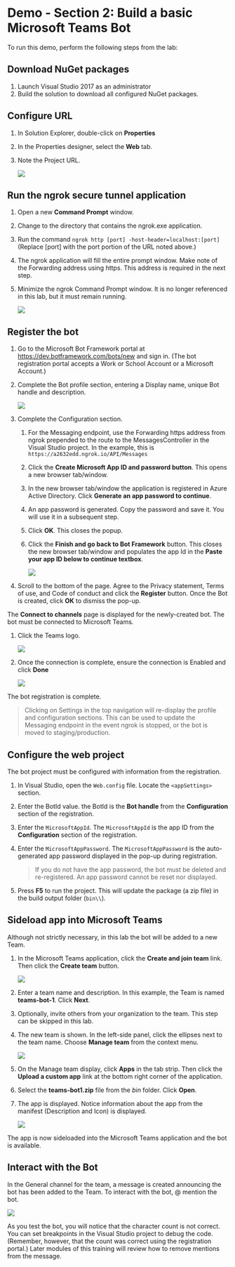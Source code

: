 # Demo - Section 2: Build a basic Microsoft Teams Bot

To run this demo, perform the following steps from the lab:

## Download NuGet packages

1. Launch Visual Studio 2017 as an administrator
1. Build the solution to download all configured NuGet packages.

## Configure URL

1. In Solution Explorer, double-click on **Properties**
1. In the Properties designer, select the **Web** tab.
1. Note the Project URL.

    ![](Images/Exercise2-02.png)

## Run the ngrok secure tunnel application

1. Open a new **Command Prompt** window.
1. Change to the directory that contains the ngrok.exe application.
1. Run the command `ngrok http [port] -host-header=localhost:[port]` (Replace [port] with the port portion of the URL noted above.)
1. The ngrok application will fill the entire prompt window. Make note of the Forwarding address using https. This address is required in the next step.
1. Minimize the ngrok Command Prompt window. It is no longer referenced in this lab, but it must remain running.

	![](../../Images/Exercise2-03.png)

## Register the bot

1. Go to the Microsoft Bot Framework portal at https://dev.botframework.com/bots/new and sign in. (The bot registration portal accepts a Work or School Account or a Microsoft Account.)

1. Complete the Bot profile section, entering a Display name, unique Bot handle and description.

    ![](../../Images/Exercise2-04.png)

1. Complete the Configuration section.

    1. For the Messaging endpoint, use the Forwarding https address from ngrok prepended to the route to the MessagesController in the Visual Studio project. In the example, this is `https://a2632edd.ngrok.io/API/Messages`
    1. Click the **Create Microsoft App ID and password button**. This opens a new browser tab/window.
    1. In the new browser tab/window the application is registered in Azure Active Directory. Click **Generate an app password to continue**.
    1. An app password is generated. Copy the password and save it. You will use it in a subsequent step.
    1. Click **OK**. This closes the popup.
    1. Click the **Finish and go back to Bot Framework** button. This closes the new browser tab/window and populates the app Id in the **Paste your app ID below to continue textbox**.

        ![](../../Images/Exercise2-05.png)

1. Scroll to the bottom of the page. Agree to the Privacy statement, Terms of use, and Code of conduct and click the **Register** button. Once the Bot is created, click **OK** to dismiss the pop-up.

The **Connect to channels** page is displayed for the newly-created bot. The bot must be connected to Microsoft Teams.

1. Click the Teams logo.

    ![](../../Images/Exercise2-06.png)

2. Once the connection is complete, ensure the connection is Enabled and click **Done**

    ![](../../Images/Exercise2-07.png)

The bot registration is complete.

> Clicking on Settings in the top navigation will re-display the profile and configuration sections. This can be used to update the Messaging endpoint in the event ngrok is stopped, or the bot is moved to staging/production.

## Configure the web project

The bot project must be configured with information from the registration.

1. In Visual Studio, open the `Web.config` file. Locate the `<appSettings>` section.
1. Enter the BotId value. the BotId is the **Bot handle** from the **Configuration** section of the registration.
1. Enter the `MicrosoftAppId`. The `MicrosoftAppId` is the app ID from the **Configuration** section of the registration.
1. Enter the `MicrosoftAppPassword`. The `MicrosoftAppPassword` is the auto-generated app password displayed in the pop-up during registration.

    > If you do not have the app password, the bot must be deleted and re-registered. An app password cannot be reset nor displayed.

1. Press **F5** to run the project. This will update the package (a zip file) in the build output folder (`bin\\`).

## Sideload app into Microsoft Teams

Although not strictly necessary, in this lab the bot will be added to a new Team.

1. In the Microsoft Teams application, click the **Create and join team** link. Then click the **Create team** button.

    ![](../../Images/Exercise1-08.png)

1. Enter a team name and description. In this example, the Team is named **teams-bot-1**. Click **Next**.
1. Optionally, invite others from your organization to the team. This step can be skipped in this lab.
1. The new team is shown. In the left-side panel, click the ellipses next to the team name. Choose **Manage team** from the context menu.

    ![](../../Images/Exercise2-12.png)

1. On the Manage team display, click **Apps** in the tab strip. Then click the **Upload a custom app** link at the bottom right corner of the application.
1. Select the **teams-bot1.zip** file from the *bin* folder. Click **Open**.
1. The app is displayed. Notice information about the app from the manifest (Description and Icon) is displayed.

    ![](../../Images/Exercise2-13.png)

The app is now sideloaded into the Microsoft Teams application and the bot is available.

## Interact with the Bot

In the General channel for the team, a message is created announcing the bot has been added to the Team. To interact with the bot, @ mention the bot.

![](../../Images/Exercise2-14.png)

As you test the bot, you will notice that the character count is not correct. You can set breakpoints in the Visual Studio project to debug the code. (Remember, however, that the count was correct using the registration portal.) Later modules of this training will review how to remove mentions from the message.
